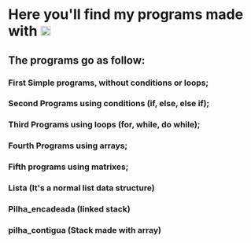 # Here you'll find my programs made with <img src="https://cdn.jsdelivr.net/gh/devicons/devicon/icons/c/c-original.svg" width="20" height="20" />

## The programs go as follow:

### First Simple programs, without conditions or loops;

### Second Programs using conditions (if, else, else if);

### Third Programs using loops (for, while, do while);

### Fourth Programs using arrays;

### Fifth programs using matrixes;

### Lista (It's a normal list data structure)

### Pilha_encadeada  (linked stack)

### pilha_contigua (Stack made with array)

